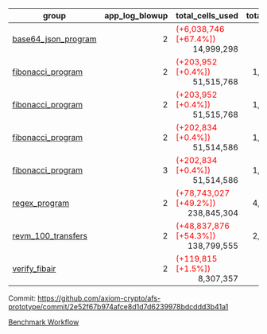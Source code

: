 | group | app_log_blowup | total_cells_used | total_cycles | total_proof_time_ms | agg_log_blowup | total_cells_used_leaf_agg | total_cycles_leaf_agg | total_proof_time_ms_leaf_agg | instance | alloc |
|---|---|---|---|---|---|---|---|---|---|---|
| [ base64_json_program ](https://github.com/axiom-crypto/afs-prototype/blob/gh-pages/benchmarks-pr/830/individual/base64_json-2-2-64cpu-linux-arm64-mimalloc.md) | <div style='text-align: right'>2</div> | <span style="color: red">(+6,038,746 [+67.4%])</span> <div style='text-align: right'>14,999,298</div> | <div style='text-align: right'>217,349</div> | <span style="color: green">(-81.0 [-2.9%])</span> <div style='text-align: right'>2,754.0</div> | - | - | - | - | 64cpu-linux-arm64 | mimalloc |
| [ fibonacci_program ](https://github.com/axiom-crypto/afs-prototype/blob/gh-pages/benchmarks-pr/830/individual/fibonacci-2-2-64cpu-linux-arm64-jemalloc.md) | <div style='text-align: right'>2</div> | <span style="color: red">(+203,952 [+0.4%])</span> <div style='text-align: right'>51,515,768</div> | <div style='text-align: right'>1,500,219</div> | <span style="color: green">(-841.0 [-10.0%])</span> <div style='text-align: right'>7,563.0</div> | - | - | - | - | 64cpu-linux-arm64 | jemalloc |
| [ fibonacci_program ](https://github.com/axiom-crypto/afs-prototype/blob/gh-pages/benchmarks-pr/830/individual/fibonacci-2-2-64cpu-linux-arm64-mimalloc.md) | <div style='text-align: right'>2</div> | <span style="color: red">(+203,952 [+0.4%])</span> <div style='text-align: right'>51,515,768</div> | <div style='text-align: right'>1,500,219</div> | <span style="color: green">(-627.0 [-8.1%])</span> <div style='text-align: right'>7,109.0</div> | - | - | - | - | 64cpu-linux-arm64 | mimalloc |
| [ fibonacci_program ](https://github.com/axiom-crypto/afs-prototype/blob/gh-pages/benchmarks-pr/830/individual/fibonacci-2-2-64cpu-linux-x64-jemalloc.md) | <div style='text-align: right'>2</div> | <span style="color: red">(+202,834 [+0.4%])</span> <div style='text-align: right'>51,514,586</div> | <div style='text-align: right'>1,500,219</div> | <span style="color: green">(-466.0 [-5.8%])</span> <div style='text-align: right'>7,631.0</div> | - | - | - | - | 64cpu-linux-x64 | jemalloc |
| [ fibonacci_program ](https://github.com/axiom-crypto/afs-prototype/blob/gh-pages/benchmarks-pr/830/individual/fibonacci-3-3-64cpu-linux-x64-jemalloc.md) | <div style='text-align: right'>3</div> | <span style="color: red">(+202,834 [+0.4%])</span> <div style='text-align: right'>51,514,586</div> | <div style='text-align: right'>1,500,219</div> | <span style="color: green">(-1,098.0 [-9.9%])</span> <div style='text-align: right'>9,947.0</div> | - | - | - | - | 64cpu-linux-x64 | jemalloc |
| [ regex_program ](https://github.com/axiom-crypto/afs-prototype/blob/gh-pages/benchmarks-pr/830/individual/regex-2-2-64cpu-linux-arm64-mimalloc.md) | <div style='text-align: right'>2</div> | <span style="color: red">(+78,743,027 [+49.2%])</span> <div style='text-align: right'>238,845,304</div> | <div style='text-align: right'>4,190,887</div> | <span style="color: green">(-1,965.0 [-6.4%])</span> <div style='text-align: right'>28,792.0</div> | - | - | - | - | 64cpu-linux-arm64 | mimalloc |
| [ revm_100_transfers ](https://github.com/axiom-crypto/afs-prototype/blob/gh-pages/benchmarks-pr/830/individual/revm_transfer-2-2-64cpu-linux-arm64-mimalloc.md) | <div style='text-align: right'>2</div> | <span style="color: red">(+48,837,876 [+54.3%])</span> <div style='text-align: right'>138,799,555</div> | <div style='text-align: right'>2,325,156</div> | <span style="color: green">(-950.0 [-5.6%])</span> <div style='text-align: right'>16,056.0</div> | - | - | - | - | 64cpu-linux-arm64 | mimalloc |
| [ verify_fibair ](https://github.com/axiom-crypto/afs-prototype/blob/gh-pages/benchmarks-pr/830/individual/verify_fibair-2-2-64cpu-linux-arm64-mimalloc.md) | <div style='text-align: right'>2</div> | <span style="color: red">(+119,815 [+1.5%])</span> <div style='text-align: right'>8,307,357</div> | <div style='text-align: right'>199,267</div> | <span style="color: green">(-46.0 [-2.8%])</span> <div style='text-align: right'>1,605.0</div> | - | - | - | - | 64cpu-linux-arm64 | mimalloc |

Commit: https://github.com/axiom-crypto/afs-prototype/commit/2e52f67b974afce8d1d7d6239978bdcddd3b41a1

[Benchmark Workflow](https://github.com/axiom-crypto/afs-prototype/actions/runs/11873669669)
